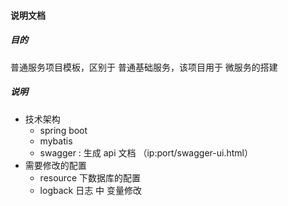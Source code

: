 #### 说明文档

##### 目的

普通服务项目模板，区别于 普通基础服务，该项目用于 微服务的搭建

##### 说明

- 技术架构
  - spring boot
  - mybatis
  - swagger : 生成 api 文档 （ip:port/swagger-ui.html）
- 需要修改的配置
  - resource 下数据库的配置
  - logback 日志 中 变量修改

